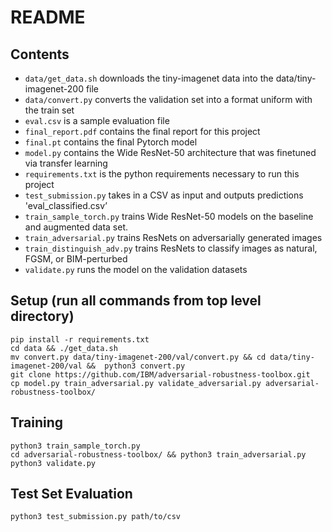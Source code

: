 # README

## Contents
- `data/get_data.sh` downloads the tiny-imagenet data into the data/tiny-imagenet-200 file
- `data/convert.py` converts the validation set into a format uniform with the train set
- `eval.csv` is a sample evaluation file
- `final_report.pdf` contains the final report for this project
- `final.pt` contains the final Pytorch model
- `model.py` contains the Wide ResNet-50 architecture that was finetuned via transfer learning
- `requirements.txt` is the python requirements necessary to run this project
- `test_submission.py` takes in a CSV as input and outputs predictions 'eval_classified.csv’
- `train_sample_torch.py` trains Wide ResNet-50 models on the baseline and augmented data set.
- `train_adversarial.py` trains ResNets on adversarially generated images
- `train_distinguish_adv.py` trains ResNets to classify images as natural, FGSM, or BIM-perturbed
- `validate.py` runs the model on the validation datasets

## Setup (run all commands from top level directory)
```
pip install -r requirements.txt
cd data && ./get_data.sh
mv convert.py data/tiny-imagenet-200/val/convert.py && cd data/tiny-imagenet-200/val &&  python3 convert.py
git clone https://github.com/IBM/adversarial-robustness-toolbox.git
cp model.py train_adversarial.py validate_adversarial.py adversarial-robustness-toolbox/
```

## Training
```
python3 train_sample_torch.py
cd adversarial-robustness-toolbox/ && python3 train_adversarial.py
python3 validate.py
```

## Test Set Evaluation
```
python3 test_submission.py path/to/csv
```
